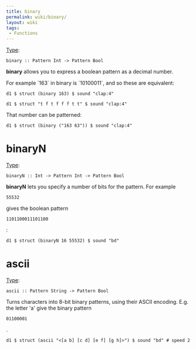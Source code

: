 ```yaml
---
title: binary
permalink: wiki/binary/
layout: wiki
tags:
 - Functions
---
```


[Type](/wiki/Type_signature "wikilink"):

    binary :: Pattern Int -> Pattern Bool

**binary** allows you to express a boolean pattern as a decimal number.

For example \`163\` in binary is \`10100011\`, and so these are
equivalent:

    d1 $ struct (binary 163) $ sound "clap:4"

    d1 $ struct "t f t f f f t t" $ sound "clap:4"

That number can be patterned:

    d1 $ struct (binary ("163 63")) $ sound "clap:4"

# binaryN

[Type](/wiki/Type_signature "wikilink"):

    binaryN :: Int -> Pattern Int -> Pattern Bool

**binaryN** lets you specify a number of bits for the pattern. For
example

    55532

gives the boolean pattern

    1101100011101100

:

    d1 $ struct (binaryN 16 55532) $ sound "bd"

# ascii

[Type](/wiki/Type_signature "wikilink"):

    ascii :: Pattern String -> Pattern Bool

Turns characters into 8-bit binary patterns, using their ASCII encoding.
E.g. the letter 'a' give the binary pattern

    01100001

.

    d1 $ struct (ascii "<[a b] [c d] [e f] [g h]>") $ sound "bd" # speed 2
